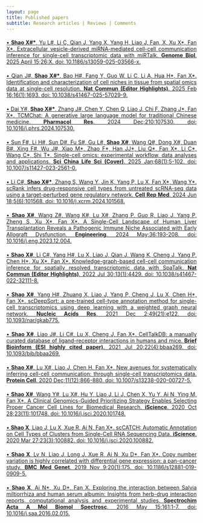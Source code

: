 ```yaml
---
layout: page
title: Published papers
subtitle: Research articles | Reviews | Comments
---
```

<div style="text-align: justify;margin-top: 20px">
<a href="https://doi.org/10.1186/s13059-025-03566-x">&bull; <strong>Shao X#&#42;</strong>, Yu L#, Li C, Qian J, Yang X, Yang H, Liao J, Fan, X, Xu X&#42;, Fan X&#42;. Extracellular vesicle-derived miRNA-mediated cell-cell communication inference for single-cell transcriptomic data with miRTalk. <strong>Genome Biol</strong>. 2025 April 15;26:X. doi: 10.1186/s13059-025-03566-x.</a>
</div>

<div style="text-align: justify;margin-top: 20px">
<a href="https://doi.org/10.1038/s41467-025-57029-9">&bull; Qian J#, <strong>Shao X#&#42;</strong>, Bao H#, Fang Y, Guo W, Li C, Li A, Hua H&#42;, Fan X&#42;. Identification and characterization of cell niches in tissue from spatial omics data at single-cell resolution. <strong>Nat Commun (Editor Highlights)</strong>. 2025 Feb 16;16(1):1693. doi: 10.1038/s41467-025-57029-9.</a>
</div>

<div style="text-align: justify;margin-top: 20px">
<a href="https://doi.org/10.1016/j.phrs.2024.107530">&bull; Dai Y#,  <strong>Shao X#&#42;</strong>, Zhang J#, Chen Y, Chen Q, Liao J, Chi F, Zhang J&#42;, Fan X&#42;. TCMChat: A generative large language model for traditional Chinese medicine. <strong>Pharmacol Res</strong>. 2024 Dec;210:107530. doi: 10.1016/j.phrs.2024.107530.</a>
</div>

<div style="text-align: justify;margin-top: 20px">
<a href="https://doi.org/10.1007/s11427-023-2561-0">&bull; Sun F#, Li H#, Sun D#, Fu S#, Gu L#, <strong>Shao X#</strong>, Wang Q#, Dong X#, Duan B#, Xing F#, Wu J#, Xiao M&#42;, Zhao F&#42;, Han JJ&#42;, Liu Q&#42;, Fan X&#42;, Li C&#42;, Wang C&#42;, Shi T&#42;. Single-cell omics: experimental workflow, data analyses and applications. <strong>Sci China Life Sci (Cover)</strong>. 2025 Jan;68(1):5-102. doi: 10.1007/s11427-023-2561-0.</a>
</div>

<div style="text-align: justify;margin-top: 20px">
<a href="https://doi.org/10.1016/j.xcrm.2024.101568">&bull; Li C#, <strong>Shao X#&#42;</strong>, Zhang S, Wang Y, Jin K, Yang P, Lu X, Fan X&#42;, Wang Y&#42;. scRank infers drug-responsive cell types from untreated scRNA-seq data using a target-perturbed gene regulatory network. <strong>Cell Rep Med</strong>. 2024 Jun 18;5(6):101568. doi: 10.1016/j.xcrm.2024.101568.</a>
</div>

<div style="text-align: justify;margin-top: 20px">
<a href="https://doi.org/10.1016/j.eng.2023.12.004">&bull; <strong>Shao X#</strong>, Wang Z#, Wang K#, Lu X#, Zhang P, Guo R, Liao J, Yang P, Zheng S, Xu X&#42;, Fan X&#42;. A Single-Cell Landscape of Human Liver Transplantation Reveals a Pathogenic Immune Niche Associated with Early Allograft Dysfunction. <strong>Engineering</strong>. 2024 May;36:193-208. doi: 10.1016/j.eng.2023.12.004.</a>
</div>

<div style="text-align: justify;margin-top: 20px">
<a href="https://doi.org/10.1038/s41467-022-32111-8">&bull; <strong>Shao X#</strong>, Li C#, Yang H#, Lu X, Liao J, Qian J, Wang K, Cheng J, Yang P, Chen H&#42;, Xu X&#42;, Fan X&#42;. Knowledge-graph-based cell-cell communication inference for spatially resolved transcriptomic data with SpaTalk. <strong>Nat Commun (Editor Highlights)</strong>. 2022 Jul 30;13(1):4429. doi: 10.1038/s41467-022-32111-8.</a>
</div>

<div style="text-align: justify;margin-top: 20px">
<a href="https://doi.org/10.1093/nar/gkab775">&bull; <strong>Shao X#</strong>, Yang H#, Zhuang X, Liao J, Yang P, Cheng J, Lu X, Chen H&#42;, Fan X&#42;. scDeepSort: a pre-trained cell-type annotation method for single-cell transcriptomics using deep learning with a weighted graph neural network. <strong>Nucleic Acids Res</strong>. 2021 Dec 2;49(21):e122. doi: 10.1093/nar/gkab775.</a>
</div>

<div style="text-align: justify;margin-top: 20px">
<a href="https://doi.org/10.1093/bib/bbaa269">&bull; <strong>Shao X#</strong>, Liao J#, Li C#, Lu X, Cheng J, Fan X&#42;. CellTalkDB: a manually curated database of ligand-receptor interactions in humans and mice. <strong>Brief Bioinform (ESI highly cited paper)</strong>. 2021 Jul 20;22(4):bbaa269. doi: 10.1093/bib/bbaa269.</a>
</div>

<div style="text-align: justify;margin-top: 20px">
<a href="https://doi.org/10.1007/s13238-020-00727-5">&bull; <strong>Shao X#</strong>, Lu X#, Liao J, Chen H, Fan X&#42;. New avenues for systematically inferring cell-cell communication: through single-cell transcriptomics data. <strong>Protein Cell</strong>. 2020 Dec;11(12):866-880. doi: 10.1007/s13238-020-00727-5.</a>
</div>

<div style="text-align: justify;margin-top: 20px">
<a href="https://doi.org/10.1016/j.isci.2020.101748">&bull; <strong>Shao X#</strong>, Wang Y#, Lu X#, Hu Y, Liao J, Li J, Chen X, Yu Y, Ai N, Ying M, Fan X&#42;. A Clinical Genomics-Guided Prioritizing Strategy Enables Selecting Proper Cancer Cell Lines for Biomedical Research. <strong>iScience</strong>. 2020 Oct 28;23(11):101748. doi: 10.1016/j.isci.2020.101748.</a>
</div>

<div style="text-align: justify;margin-top: 20px">
<a href="https://doi.org/10.1016/j.isci.2020.100882">&bull; <strong>Shao X</strong>, Liao J, Lu X, Xue R, Ai N, Fan X&#42;. scCATCH: Automatic Annotation on Cell Types of Clusters from Single-Cell RNA Sequencing Data. <strong>iScience</strong>. 2020 Mar 27;23(3):100882. doi: 10.1016/j.isci.2020.100882.</a>
</div>

<div style="text-align: justify;margin-top: 20px">
<a href="https://doi.org/10.1186/s12881-019-0909-5">&bull; <strong>Shao X</strong>, Lv N, Liao J, Long J, Xue R, Ai N, Xu D&#42;, Fan X&#42;. Copy number variation is highly correlated with differential gene expression: a pan-cancer study. <strong>BMC Med Genet</strong>. 2019 Nov 9;20(1):175. doi: 10.1186/s12881-019-0909-5.</a>
</div>

<div style="text-align: justify;margin-top: 20px">
<a href="10.1016/j.saa.2016.02.015">&bull; <strong>Shao X</strong>, Ai N&#42;, Xu D&#42;, Fan X. Exploring the interaction between Salvia miltiorrhiza and human serum albumin: Insights from herb-drug interaction reports, computational analysis and experimental studies. <strong>Spectrochim Acta A Mol Biomol Spectrosc</strong>. 2016 May 15;161:1-7. doi: 10.1016/j.saa.2016.02.015.</a>
</div>
